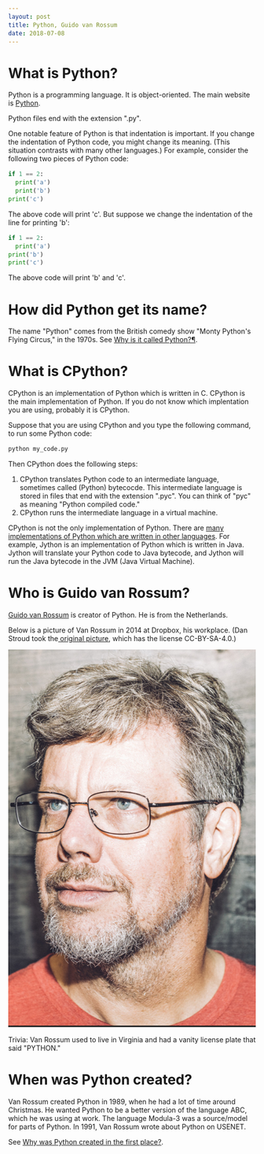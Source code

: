 ```yaml
---
layout: post
title: Python, Guido van Rossum
date: 2018-07-08
---
```


# What is Python?

Python is a programming language. It is object-oriented. The main website is [Python](https://www.python.org/).

Python files end with the extension ".py".

One notable feature of Python is that indentation is important. If you change the indentation of Python code, you might change its meaning. (This situation contrasts with many other languages.) For example, consider the following two pieces of Python code:

```python
if 1 == 2:
  print('a')
  print('b')
print('c')
```

The above code will print 'c'. But suppose we change the indentation of the line for printing 'b':

```python
if 1 == 2:
  print('a')
print('b')
print('c')
```

The above code will print 'b' and 'c'.

# How did Python get its name?

The name "Python" comes from the British comedy show "Monty Python's Flying Circus," in the 1970s. See [Why is it called Python?¶](https://docs.python.org/3/faq/general.html#id19).

# What is CPython?

CPython is an implementation of Python which is written in C. CPython is the main implementation of Python. If you do not know which implentation you are using, probably it is CPython.

Suppose that you are using CPython and you type the following command, to run some Python code:

```python
python my_code.py
```

Then CPython does the following steps:

1. CPython translates Python code to an intermediate language, sometimes called (Python) bytecocde. This intermediate language is stored in files that end with the extension ".pyc". You can think of "pyc" as meaning "Python compiled code."
1. CPython runs the intermediate language in a virtual machine.

CPython is not the only implementation of Python. There are [many implementations of Python which are written in other languages](https://wiki.python.org/moin/PythonImplementations). For example, Jython is an implementation of Python which is written in Java. Jython will translate your Python code to Java bytecode, and Jython will run the Java bytecode in the JVM (Java Virtual Machine).

# Who is Guido van Rossum?

[Guido van Rossum](https://gvanrossum.github.io) is creator of Python. He is from the Netherlands.

Below is a picture of Van Rossum in 2014 at Dropbox, his workplace. (Dan Stroud took the[ original picture](https://commons.wikimedia.org/wiki/File:Guido-portrait-2014.jpg), which has the license CC-BY-SA-4.0.)

![2014: Van Rossum worked at Dropbox](https://github.com/chopdicemince/chopdicemince.github.io/blob/master/images/2014-guido-van-rossum-at-dropbox.png '2014: Van Rossum worked at Dropbox')

Trivia: Van Rossum used to live in Virginia and had a vanity license plate that said "PYTHON."

# When was Python created?

Van Rossum created Python in 1989, when he had a lot of time around Christmas. He wanted Python to be a better version of the language ABC, which he was using at work. The language Modula-3 was a source/model for parts of Python. In 1991, Van Rossum wrote about Python on USENET.

See [Why was Python created in the first place?](https://docs.python.org/3/faq/general.html#id7).
